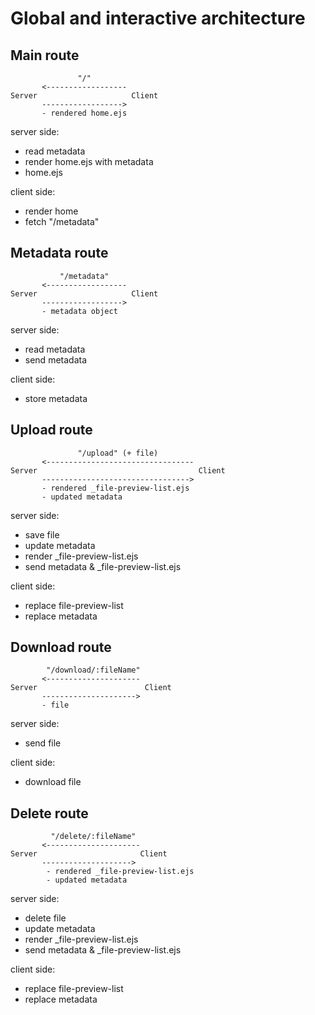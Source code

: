 # Global and interactive architecture

## Main route

```plaintext
               "/"
       <------------------
Server                     Client
       ------------------>
       - rendered home.ejs
```

server side:

- read metadata
- render home.ejs with metadata
- home.ejs

client side:

- render home
- fetch "/metadata"

## Metadata route

```plaintext
           "/metadata"
       <------------------
Server                     Client
       ------------------>
       - metadata object
```

server side:

- read metadata
- send metadata

client side:

- store metadata

## Upload route

```plaintext
               "/upload" (+ file)
       <---------------------------------
Server                                    Client
       --------------------------------->
       - rendered _file-preview-list.ejs
       - updated metadata
```

server side:

- save file
- update metadata
- render _file-preview-list.ejs
- send metadata & _file-preview-list.ejs

client side:

- replace file-preview-list
- replace metadata

## Download route

```plaintext
        "/download/:fileName"
       <---------------------
Server                        Client
       --------------------->
       - file
```

server side:

- send file

client side:

- download file

## Delete route

```plaintext
         "/delete/:fileName"
       <---------------------
Server                       Client
       -------------------->
        - rendered _file-preview-list.ejs
        - updated metadata
```

server side:

- delete file
- update metadata
- render _file-preview-list.ejs
- send metadata & _file-preview-list.ejs

client side:

- replace file-preview-list
- replace metadata
